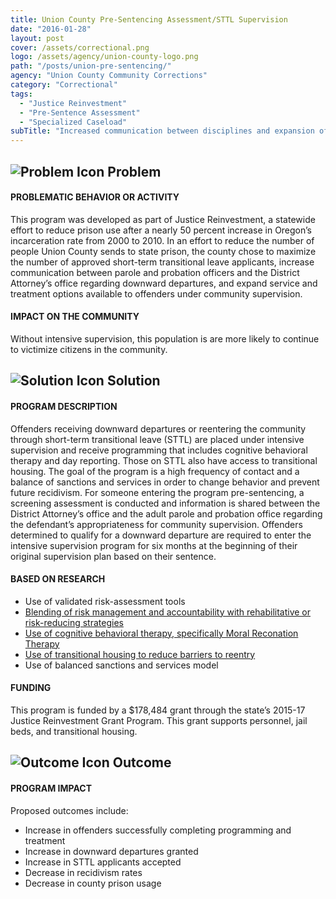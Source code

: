 ```yaml
---
title: Union County Pre-Sentencing Assessment/STTL Supervision
date: "2016-01-28"
layout: post
cover: /assets/correctional.png
logo: /assets/agency/union-county-logo.png
path: "/posts/union-pre-sentencing/"
agency: "Union County Community Corrections"
category: "Correctional"
tags:
  - "Justice Reinvestment"
  - "Pre-Sentence Assessment"
  - "Specialized Caseload"
subTitle: "Increased communication between disciplines and expansion of service and treatment options aims to reduce the number of offenders sent to state prison from Union County."
---
```

## ![Problem Icon](https://github.com/google/material-design-icons/raw/master/alert/1x_web/ic_error_outline_black_48dp.png "Problem") Problem

#### PROBLEMATIC BEHAVIOR OR ACTIVITY

This program was developed as part of Justice Reinvestment, a statewide effort to reduce prison use after a nearly 50 percent increase in Oregon’s incarceration rate from 2000 to 2010. In an effort to reduce the number of people Union County sends to state prison, the county chose to maximize the number of approved short-term transitional leave applicants, increase communication between parole and probation officers and the District Attorney’s office regarding downward departures, and expand service and treatment options available to offenders under community supervision.

#### IMPACT ON THE COMMUNITY

Without intensive supervision, this population is are more likely to continue to victimize citizens in the community.

## ![Solution Icon](https://github.com/google/material-design-icons/raw/master/action/1x_web/ic_lightbulb_outline_black_48dp.png "Solution") Solution

#### PROGRAM DESCRIPTION

Offenders receiving downward departures or reentering the community through short-term transitional leave (STTL) are placed under intensive supervision and receive programming that includes cognitive behavioral therapy and day reporting. Those on STTL also have access to transitional housing. The goal of the program is a high frequency of contact and a balance of sanctions and services in order to change behavior and prevent future recidivism.
For someone entering the program pre-sentencing, a screening assessment is conducted and information is shared between the District Attorney’s office and the adult parole and probation office regarding the defendant’s appropriateness for community supervision. Offenders determined to qualify for a downward departure are required to enter the intensive supervision program for six months at the beginning of their original supervision plan based on their sentence.

#### BASED ON RESEARCH

- Use of validated risk-assessment tools
- [Blending of risk management and accountability with rehabilitative or risk-reducing strategies](https://www.fppoa.org/sites/default/files/dosage.pdf)
- [Use of cognitive behavioral therapy, specifically Moral Reconation Therapy](https://cdpsdocs.state.co.us/ccjj/Resources/Ref/WhatWorks2008.pdf)
- [Use of transitional housing to reduce barriers to reentry](https://cdpsdocs.state.co.us/ccjj/Resources/Ref/WhatWorks2008.pdf)
- Use of balanced sanctions and services model

#### FUNDING

This program is funded by a $178,484 grant through the state’s 2015-17 Justice Reinvestment Grant Program. This grant supports personnel, jail beds, and transitional housing.

## ![Outcome Icon](https://github.com/google/material-design-icons/raw/master/action/1x_web/ic_view_list_black_48dp.png "Outcome") Outcome

#### PROGRAM IMPACT

Proposed outcomes include:

- Increase in offenders successfully completing programming and treatment
- Increase in downward departures granted
- Increase in STTL applicants accepted
- Decrease in recidivism rates
- Decrease in county prison usage
